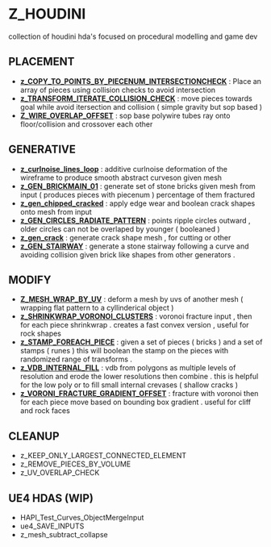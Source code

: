 #
# Z_HOUDINI ##
collection of houdini hda's focused on procedural modelling and game dev

## PLACEMENT ##
- **[z_COPY_TO_POINTS_BY_PIECENUM_INTERSECTIONCHECK](https://github.com/corvaeoboro/zhoudini/)** : Place an array of pieces using collision checks to avoid intersection
- **[z_TRANSFORM_ITERATE_COLLISION_CHECK](https://github.com/corvaeoboro/zhoudini/)** : move pieces towards goal while avoid itersection and collision ( simple gravity but sop based ) 
- **[Z_WIRE_OVERLAP_OFFSET](https://github.com/corvaeoboro/zhoudini/)** : sop base polywire tubes ray onto floor/collision and crossover each other 

## GENERATIVE ##
- **[z_curlnoise_lines_loop](https://github.com/corvaeoboro/zhoudini/)** : additive curlnoise deformation of the wireframe to produce smooth abstract curveson given mesh
- **[z_GEN_BRICKMAIN_01](https://github.com/corvaeoboro/zhoudini/)** : generate set of stone bricks given mesh from input ( produces pieces with piecenum ) percentage of them fractured 
- **[z_gen_chipped_cracked](https://github.com/corvaeoboro/zhoudini/)** : apply edge wear and boolean crack shapes onto mesh from input 
- **[z_GEN_CIRCLES_RADIATE_PATTERN](https://github.com/corvaeoboro/zhoudini/)** : points ripple circles outward , older circles can not be overlaped by younger ( booleaned ) 
- **[z_gen_crack](https://github.com/corvaeoboro/zhoudini/)** : generate crack shape mesh , for cutting or other
- **[z_GEN_STAIRWAY](https://github.com/corvaeoboro/zhoudini/)** : generate a stone stairway following a curve and avoiding collision given brick like shapes from other generators .

## MODIFY ##
- **[Z_MESH_WRAP_BY_UV](https://github.com/corvaeoboro/zhoudini/)** : deform a mesh by uvs of another mesh ( wrapping flat pattern to a cyllinderical object ) 
- **[z_SHRINKWRAP_VORONOI_CLUSTERS](https://github.com/corvaeoboro/zhoudini/)** : voronoi fracture input , then for each piece shrinkwrap . creates a fast convex version , useful for rock shapes
- **[z_STAMP_FOREACH_PIECE](https://github.com/corvaeoboro/zhoudini/)** : given a set of pieces ( bricks ) and a set of stamps ( runes ) this will boolean the stamp on the pieces with randomized range of transforms .
- **[z_VDB_INTERNAL_FILL](https://github.com/corvaeoboro/zhoudini/)** : vdb from polygons as multiple levels of resolution and erode the lower resolutions then combine . this is helpful for the low poly  or to fill small internal crevases ( shallow cracks ) 
- **[z_VORONI_FRACTURE_GRADIENT_OFFSET](https://github.com/corvaeoboro/zhoudini/)** : fracture with voronoi then for each piece move based on bounding box gradient . useful for cliff and rock faces  

## CLEANUP ##
- z_KEEP_ONLY_LARGEST_CONNECTED_ELEMENT
- z_REMOVE_PIECES_BY_VOLUME
- z_UV_OVERLAP_CHECK

## UE4 HDAS (WIP) ##
- HAPI_Test_Curves_ObjectMergeInput
- ue4_SAVE_INPUTS
- z_mesh_subtract_collapse

